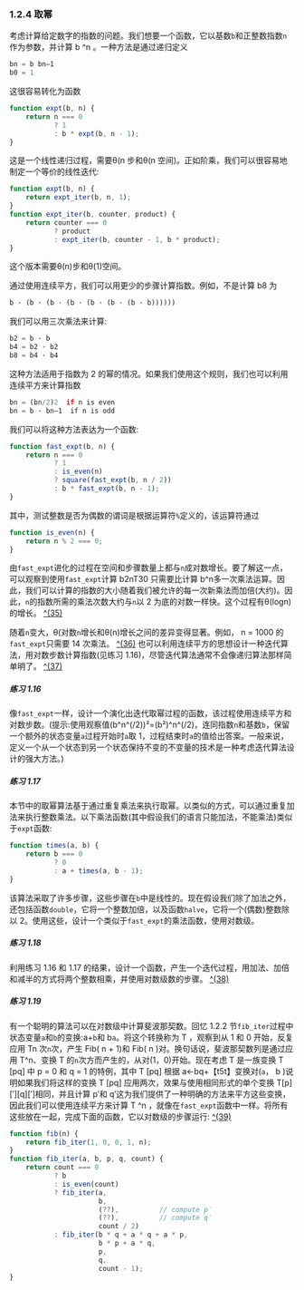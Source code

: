 ### 1.2.4 取幂

考虑计算给定数字的指数的问题。我们想要一个函数，它以基数`b`和正整数指数`n`作为参数，并计算 b ^n 。一种方法是通过递归定义

```js
bn = b bn–1
b0 = 1
```

这很容易转化为函数

```js
function expt(b, n) {
    return n === 0
           ? 1
           : b * expt(b, n - 1);
}
```

这是一个线性递归过程，需要θ(n 步和θ(n 空间)。正如阶乘，我们可以很容易地制定一个等价的线性迭代:

```js
function expt(b, n) {
    return expt_iter(b, n, 1);
}
function expt_iter(b, counter, product) {
    return counter === 0
           ? product
           : expt_iter(b, counter - 1, b * product);
}
```

这个版本需要θ(n)步和θ(1)空间。

通过使用连续平方，我们可以用更少的步骤计算指数。例如，不是计算 b8 为

```js
b · (b · (b · (b · (b · (b · (b · b))))))
```

我们可以用三次乘法来计算:

```js
b2 = b · b
b4 = b2 · b2
b8 = b4 · b4
```

这种方法适用于指数为 2 的幂的情况。如果我们使用这个规则，我们也可以利用连续平方来计算指数

```js
bn = (bn/2)2  if n is even
bn = b · bn–1  if n is odd
```

我们可以将这种方法表达为一个函数:

```js
function fast_expt(b, n) {
    return n === 0
           ? 1
           : is_even(n)
           ? square(fast_expt(b, n / 2))
           : b * fast_expt(b, n - 1);
}
```

其中，测试整数是否为偶数的谓词是根据运算符`%`定义的，该运算符通过

```js
function is_even(n) {
    return n % 2 === 0;
}
```

由`fast_expt`进化的过程在空间和步骤数量上都与`n`成对数增长。要了解这一点，可以观察到使用`fast_expt`计算 b2nT30 只需要比计算 b^n多一次乘法运算。因此，我们可以计算的指数的大小随着我们被允许的每一次新乘法而加倍(大约)。因此，`n`的指数所需的乘法次数大约与`n`以 2 为底的对数一样快。这个过程有θ(logn)的增长。 [^(35)](#c1-fn-0035)

随着`n`变大，θ(对数`n`增长和θ(n)增长之间的差异变得显著。例如， n = 1000 的`fast_expt`只需要 14 次乘法。 [^(36)](#c1-fn-0036) 也可以利用连续平方的思想设计一种迭代算法，用对数步数计算指数(见练习 1.16)，尽管迭代算法通常不会像递归算法那样简单明了。 [^(37)](#c1-fn-0037)

##### 练习 1.16

像`fast_expt`一样，设计一个演化出迭代取幂过程的函数，该过程使用连续平方和对数步数。(提示:使用观察值(b^n^(/2))²=(b²)^n^(/2)，连同指数`n`和基数`b`，保留一个额外的状态变量`a`过程开始时`a`取 1，过程结束时`a`的值给出答案。一般来说，定义一个从一个状态到另一个状态保持不变的不变量的技术是一种考虑迭代算法设计的强大方法。)

##### 练习 1.17

本节中的取幂算法基于通过重复乘法来执行取幂。以类似的方式，可以通过重复加法来执行整数乘法。以下乘法函数(其中假设我们的语言只能加法，不能乘法)类似于`expt`函数:

```js
function times(a, b) {
    return b === 0
           ? 0
           : a + times(a, b - 1);
}
```

该算法采取了许多步骤，这些步骤在`b`中是线性的。现在假设我们除了加法之外，还包括函数`double`，它将一个整数加倍，以及函数`halve`，它将一个(偶数)整数除以 2。使用这些，设计一个类似于`fast_expt`的乘法函数，使用对数级。

##### 练习 1.18

利用练习 1.16 和 1.17 的结果，设计一个函数，产生一个迭代过程，用加法、加倍和减半的方式将两个整数相乘，并使用对数级数的步骤。 [^(38)](#c1-fn-0038)

##### 练习 1.19

有一个聪明的算法可以在对数级中计算斐波那契数。回忆 1.2.2 节`fib_iter`过程中状态变量`a`和`b`的变换:a+`b`和 b`a`。将这个转换称为 T ，观察到从 1 和 0 开始，反复应用 Tn 次`n`次，产生 Fib( n + 1)和 Fib( n )对。换句话说，斐波那契数列是通过应用 T^n、变换 T 的`n`次方而产生的，从对(1，0)开始。现在考虑 T 是一族变换 T [pq] 中 p = 0 和 q = 1 的特例，其中 T [pq] 根据 a←bq+【t5t】变换对(`a`， b )说明如果我们将这样的变换 T [pq] 应用两次，效果与使用相同形式的单个变换 T[p][′][q][′]相同，并且计算 p′和 q′这为我们提供了一种明确的方法来平方这些变换，因此我们可以使用连续平方来计算 T ^n ，就像在`fast_expt`函数中一样。将所有这些放在一起，完成下面的函数，它以对数级的步骤运行: [^(39)](#c1-fn-0039)

```js
function fib(n) {
    return fib_iter(1, 0, 0, 1, n);
}
function fib_iter(a, b, p, q, count) {
    return count === 0
           ? b
           : is_even(count)
           ? fib_iter(a,
                      b,
                      (??),          // compute p′
                      (??),          // compute q′
                      count / 2)
           : fib_iter(b * q + a * q + a * p,
                      b * p + a * q,
                      p,
                      q,
                      count - 1);
}
```
